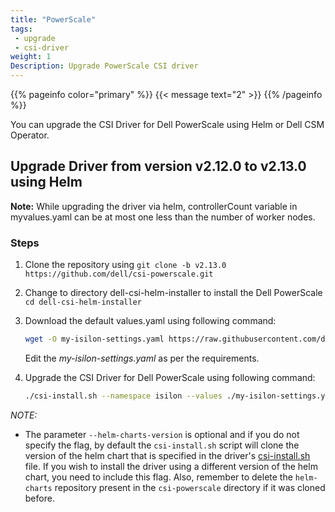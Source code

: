 ```yaml
---
title: "PowerScale"
tags: 
 - upgrade
 - csi-driver
weight: 1
Description: Upgrade PowerScale CSI driver
---
```

{{% pageinfo color="primary" %}}
{{< message text="2" >}}
{{% /pageinfo %}}

You can upgrade the CSI Driver for Dell PowerScale using Helm or Dell CSM Operator.

## Upgrade Driver from version v2.12.0 to v2.13.0 using Helm

**Note:** While upgrading the driver via helm, controllerCount variable in myvalues.yaml can be at most one less than the number of worker nodes.

### Steps

1. Clone the repository using `git clone -b v2.13.0 https://github.com/dell/csi-powerscale.git`

2. Change to directory dell-csi-helm-installer to install the Dell PowerScale `cd dell-csi-helm-installer`
3. Download the default values.yaml using following command:

   ```bash
   wget -O my-isilon-settings.yaml https://raw.githubusercontent.com/dell/helm-charts/csi-isilon-2.13.0/charts/csi-isilon/values.yaml
   ```

   Edit the _my-isilon-settings.yaml_ as per the requirements.
4. Upgrade the CSI Driver for Dell PowerScale using following command:

    ```bash
    ./csi-install.sh --namespace isilon --values ./my-isilon-settings.yaml --helm-charts-version <version> --upgrade
    ```

*NOTE:*
- The parameter `--helm-charts-version` is optional and if you do not specify the flag, by default the `csi-install.sh` script will clone the version of the helm chart that is specified in the driver's [csi-install.sh](https://github.com/dell/csi-powerscale/blob/main/dell-csi-helm-installer/csi-install.sh#L16) file. If you wish to install the driver using a different version of the helm chart, you need to include this flag. Also, remember to delete the `helm-charts` repository present in the `csi-powerscale` directory if it was cloned before.

